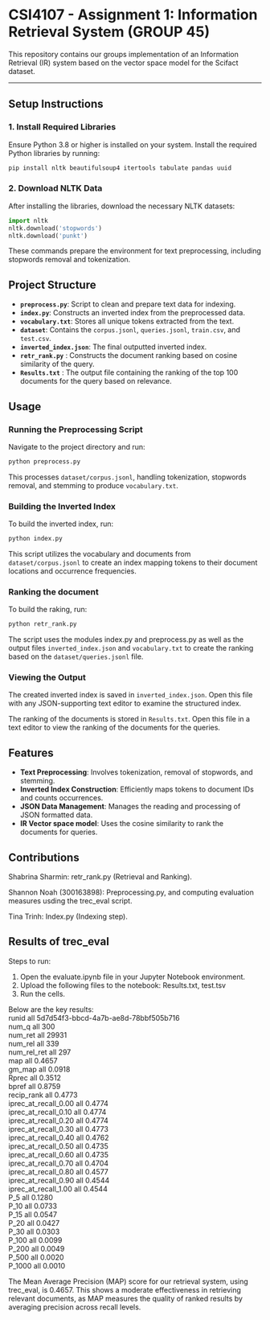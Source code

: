 # CSI4107 - Assignment 1: Information Retrieval System (GROUP 45)

This repository contains our groups implementation of an Information Retrieval (IR) system based on the vector space model for the Scifact dataset.

---

## **Setup Instructions**

### 1. Install Required Libraries

Ensure Python 3.8 or higher is installed on your system. Install the required Python libraries by running:

```bash
pip install nltk beautifulsoup4 itertools tabulate pandas uuid
```

### 2. Download NLTK Data

After installing the libraries, download the necessary NLTK datasets:

```python
import nltk
nltk.download('stopwords')
nltk.download('punkt')
```

These commands prepare the environment for text preprocessing, including stopwords removal and tokenization.

## Project Structure

- **`preprocess.py`**: Script to clean and prepare text data for indexing.
- **`index.py`**: Constructs an inverted index from the preprocessed data.
- **`vocabulary.txt`**: Stores all unique tokens extracted from the text.
- **`dataset`**: Contains the `corpus.jsonl`, `queries.jsonl`, `train.csv`, and `test.csv`.
- **`inverted_index.json`**: The final outputted inverted index.
- **`retr_rank.py`** : Constructs the document ranking based on cosine similarity of the query.
- **`Results.txt`** : The output file containing the ranking of the top 100 documents for the query based on relevance.

## Usage

### Running the Preprocessing Script

Navigate to the project directory and run:

```bash
python preprocess.py
```

This processes `dataset/corpus.jsonl`, handling tokenization, stopwords removal, and stemming to produce `vocabulary.txt`.

### Building the Inverted Index

To build the inverted index, run:

```bash
python index.py
```

This script utilizes the vocabulary and documents from `dataset/corpus.jsonl` to create an index mapping tokens to their document locations and occurrence frequencies.

### Ranking the document

To build the raking, run:

```bash
python retr_rank.py
```

The script uses the modules index.py and preprocess.py as well as the output files `inverted_index.json` and `vocabulary.txt` to create the ranking based on the `dataset/queries.jsonl` file.

### Viewing the Output

The created inverted index is saved in `inverted_index.json`. Open this file with any JSON-supporting text editor to examine the structured index.

The ranking of the documents is stored in `Results.txt`. Open this file in a text editor to view the ranking of the documents for the queries.

## Features

- **Text Preprocessing**: Involves tokenization, removal of stopwords, and stemming.
- **Inverted Index Construction**: Efficiently maps tokens to document IDs and counts occurrences.
- **JSON Data Management**: Manages the reading and processing of JSON formatted data.
- **IR Vector space model**: Uses the cosine similarity to rank the documents for queries.

## Contributions

Shabrina Sharmin: retr_rank.py (Retrieval and Ranking).

Shannon Noah (300163898): Preprocessing.py, and computing evaluation measures usding the trec_eval script.

Tina Trinh: Index.py (Indexing step).

## Results of trec_eval

Steps to run:

1. Open the evaluate.ipynb file in your Jupyter Notebook environment.
2. Upload the following files to the notebook: Results.txt, test.tsv
3. Run the cells.

Below are the key results: <br>
runid all 5d7d54f3-bbcd-4a7b-ae8d-78bbf505b716 <br>
num_q all 300 <br>
num_ret all 29931 <br>
num_rel all 339 <br>
num_rel_ret all 297 <br>
map all 0.4657 <br>
gm_map all 0.0918 <br>
Rprec all 0.3512 <br>
bpref all 0.8759 <br>
recip_rank all 0.4773 <br>
iprec_at_recall_0.00 all 0.4774 <br>
iprec_at_recall_0.10 all 0.4774 <br>
iprec_at_recall_0.20 all 0.4774 <br>
iprec_at_recall_0.30 all 0.4773 <br>
iprec_at_recall_0.40 all 0.4762 <br>
iprec_at_recall_0.50 all 0.4735 <br>
iprec_at_recall_0.60 all 0.4735 <br>
iprec_at_recall_0.70 all 0.4704 <br>
iprec_at_recall_0.80 all 0.4577 <br>
iprec_at_recall_0.90 all 0.4544 <br>
iprec_at_recall_1.00 all 0.4544 <br>
P_5 all 0.1280 <br>
P_10 all 0.0733 <br>
P_15 all 0.0547 <br>
P_20 all 0.0427 <br>
P_30 all 0.0303 <br>
P_100 all 0.0099 <br>
P_200 all 0.0049 <br>
P_500 all 0.0020 <br>
P_1000 all 0.0010 <br>


The Mean Average Precision (MAP) score for our retrieval system, using trec_eval, is 0.4657. This shows a moderate effectiveness in retrieving relevant documents, as MAP measures the quality of ranked results by averaging precision across recall levels.